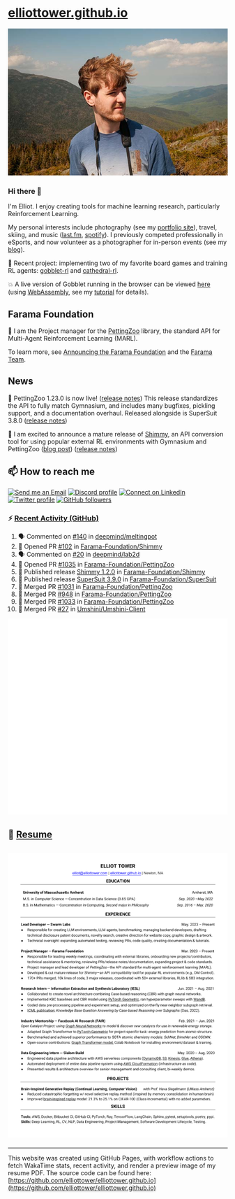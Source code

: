 # [elliottower.github.io](https://github.com/elliottower/elliottower.github.io)

[![A wild Elliot on Mt Washington](https://raw.githubusercontent.com/elliottower/elliottower.github.io/main/src/jpg/DSCF7539-600px.jpg?raw=true)](https://raw.githubusercontent.com/elliottower/elliottower.github.io/main/src/jpg/DSCF7539.jpg?raw=true)

### Hi there 👋

I'm Elliot. I enjoy creating tools for machine learning research, particularly Reinforcement Learning.

My personal interests include photography (see my [portfolio site](https://www.elliottower.com/)), travel, skiing, and music ([last.fm](https://www.last.fm/user/ajsdlfkwer), [spotify](https://open.spotify.com/user/12132818380)). I previously competed professionally in eSports, and now volunteer as a photographer for in-person events (see my [blog](https://www.elliottower.com/stories/?category=events)).

🤖 Recent project: implementing two of my favorite board games and training RL agents: [gobblet-rl](https://github.com/elliottower/gobblet-rl) and [cathedral-rl](https://github.com/elliottower/cathedral-rl). 

💥 A live version of Gobblet running in the browser can be viewed [here](https://elliottower.github.io/gobblet-rl/) (using [WebAssembly](https://webassembly.org/), see my [tutorial](https://github.com/elliottower/gobblet-rl/blob/main/tutorials/WebAssembly/web_assembly.md) for details).

## Farama Foundation

🚀 I am the Project manager for the [PettingZoo](https://github.com/Farama-Foundation/PettingZoo) library, the standard API for Multi-Agent Reinforcement Learning (MARL). 

To learn more, see [Announcing the Farama Foundation](https://farama.org/Announcing-The-Farama-Foundation) and the [Farama Team](https://farama.org/team).

## News

🎉 PettingZoo 1.23.0 is now live! ([release notes](https://github.com/Farama-Foundation/PettingZoo/releases/tag/1.23.0)) This release standardizes the API to fully match Gymnasium, and includes many bugfixes, pickling support, and a documentation overhaul. Released alongside is SuperSuit 3.8.0 ([release notes](https://github.com/Farama-Foundation/SuperSuit/releases/tag/3.8.0)) 

<!-- ![GitHub Release Date](https://img.shields.io/github/release-date/Farama-Foundation/PettingZoo) -->

🎉 I am excited to announce a mature release of [Shimmy](https://github.com/Farama-Foundation/Shimmy), an API conversion tool for using popular external RL environments with Gymnasium and PettingZoo ([blog post](https://farama.org/Announcing-Shimmy)) ([release notes](https://github.com/Farama-Foundation/Shimmy/releases/tag/v1.0.0)) 

## 📫 How to reach me

 [![Send me an Email](https://img.shields.io/badge/email-elliot%40elliottower.com-blue)](mailto:elliot@elliottower.com)
 [![Discord profile](https://img.shields.io/badge/Discord-7289DA?style=flat&logo=discord&logoColor=white)](https://discord.com/users/83091537923145728)
 [![Connect on LinkedIn](https://img.shields.io/badge/--linkedin?label=LinkedIn&logo=LinkedIn&style=social)](https://www.linkedin.com/in/elliot-tower)
 [![Twitter profile](https://img.shields.io/twitter/follow/elliottower?style=social)](https://twitter.com/ElliotTower/)
 [![GitHub followers](https://img.shields.io/github/followers/elliottower?style=social)](https://github.com/elliottower/)

### ⚡ [Recent Activity (GitHub)](https://github.com/elliottower)

<!--START_SECTION:activity-->
1. 🗣 Commented on [#140](https://github.com/deepmind/meltingpot/issues/140#issuecomment-1644931352) in [deepmind/meltingpot](https://github.com/deepmind/meltingpot)
2. 💪 Opened PR [#102](https://github.com/Farama-Foundation/Shimmy/pull/102) in [Farama-Foundation/Shimmy](https://github.com/Farama-Foundation/Shimmy)
3. 🗣 Commented on [#20](https://github.com/deepmind/lab2d/issues/20#issuecomment-1644899057) in [deepmind/lab2d](https://github.com/deepmind/lab2d)
4. 💪 Opened PR [#1035](https://github.com/Farama-Foundation/PettingZoo/pull/1035) in [Farama-Foundation/PettingZoo](https://github.com/Farama-Foundation/PettingZoo)
5. 🚀 Published release [Shimmy 1.2.0](https://github.com/Farama-Foundation/Shimmy/releases/tag/v1.2.0) in [Farama-Foundation/Shimmy](https://github.com/Farama-Foundation/Shimmy)
6. 🚀 Published release [SuperSuit 3.9.0](https://github.com/Farama-Foundation/SuperSuit/releases/tag/3.9.0) in [Farama-Foundation/SuperSuit](https://github.com/Farama-Foundation/SuperSuit)
7. 🎉 Merged PR [#1031](https://github.com/Farama-Foundation/PettingZoo/pull/1031) in [Farama-Foundation/PettingZoo](https://github.com/Farama-Foundation/PettingZoo)
8. 🎉 Merged PR [#948](https://github.com/Farama-Foundation/PettingZoo/pull/948) in [Farama-Foundation/PettingZoo](https://github.com/Farama-Foundation/PettingZoo)
9. 🎉 Merged PR [#1033](https://github.com/Farama-Foundation/PettingZoo/pull/1033) in [Farama-Foundation/PettingZoo](https://github.com/Farama-Foundation/PettingZoo)
10. 🎉 Merged PR [#27](https://github.com/Umshini/Umshini-Client/pull/27) in [Umshini/Umshini-Client](https://github.com/Umshini/Umshini-Client)
<!--END_SECTION:activity-->


<picture>
  <a href="https://metrics.lecoq.io/insights?user=elliottower">
   <img src="/github-metrics.svg" alt="Metrics">
  </a>
</picture>

## 📄 [Resume](https://elliottower.github.io/src/pdf/resume.pdf)

<!-- PDF-TO-MARKDOWN:START -->
![Page 1](src/png/page1.png "Page 1")
---
<!-- PDF-TO-MARKDOWN:END -->

----

This website was created using GitHub Pages, with workflow actions to fetch WakaTime stats, recent activity, and render a preview image of my resume PDF. The source code can be found here: [https://github.com/elliottower/elliottower.github.io](https://github.com/elliottower/elliottower.github.io)
